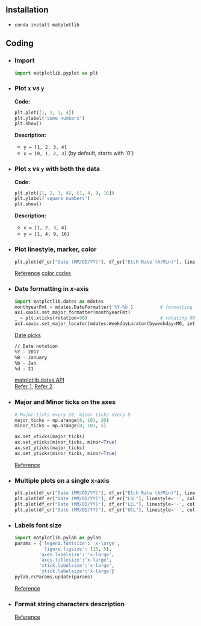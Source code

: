 ## Installation
* `conda install matplotlib`

## Coding
* ### Import 
  ```py
  import matplotlib.pyplot as plt
  ```
* ### Plot `x` vs `y`
  **Code:**
  ```py
  plt.plot([1, 2, 3, 4])
  plt.ylabel('some numbers')
  plt.show()
  ```
  **Description:**
  - `y = [1, 2, 3, 4]`
  - `x = [0, 1, 2, 3]` (by default, starts with '0')
  
* ### Plot `x` vs `y` with both the data
  **Code:**  
  ```py
  plt.plot([1, 2, 3, 4], [1, 4, 9, 16])
  plt.ylabel('square numbers')
  plt.show()
  ```
  **Description:**
  - `x = [1, 2, 3, 4]`
  - `y = [1, 4, 9, 16]`  
  
* ### Plot linestyle, marker, color
  ```py
  plt.plot(df_er["Date (MM/DD/YY)"], df_er["Etch Rate (A/Min)"], linestyle='-', marker='o', color='b')
  ```
  [Reference](https://stackoverflow.com/questions/8409095/matplotlib-set-markers-for-individual-points-on-a-line/8409110#8409110)
  [color codes](https://www.rapidtables.com/web/color/html-color-codes.html)
* ### Date formatting in x-axis
  ```py
  import matplotlib.dates as mdates
  monthyearFmt = mdates.DateFormatter('%Y-%b')          # formatting as 2017-Jan
  ax1.xaxis.set_major_formatter(monthyearFmt)
  _ = plt.xticks(rotation=90)                           # rotating 90 counterclockwise
  ax1.xaxis.set_major_locator(mdates.WeekdayLocator(byweekday=MO, interval=2))          # set ticks every 2nd Monday
  ```
  
  [Date picks](https://matplotlib.org/api/dates_api.html#date-tickers)
  ```md
  // Date notation
  %Y - 2017
  %B - January
  %b - Jan
  %d - 21
  ```
  [matplotlib.dates API](https://matplotlib.org/api/dates_api.html) <br/>
  [Refer 1](https://stackoverflow.com/questions/43968985/changing-the-formatting-of-a-datetime-axis-in-matplotlib/43969357#43969357), [Refer 2](https://scentellegher.github.io/programming/2017/05/24/pandas-bar-plot-with-formatted-dates.html)
* ### Major and Minor ticks on the axes
  ```py
  # Major ticks every 20, minor ticks every 5
  major_ticks = np.arange(0, 101, 20)
  minor_ticks = np.arange(0, 101, 5)

  ax.set_xticks(major_ticks)
  ax.set_xticks(minor_ticks, minor=True)
  ax.set_yticks(major_ticks)
  ax.set_yticks(minor_ticks, minor=True)
  ```
  [Reference](https://stackoverflow.com/a/24953575/6774636)
* ### Multiple plots on a single x-axis
  ```py
  plt.plot(df_er["Date (MM/DD/YY)"], df_er["Etch Rate (A/Min)"], linestyle='-', marker='o', markerfacecolor='#008000', color='#FF7F50')    # plot date vs ER
  plt.plot(df_er["Date (MM/DD/YY)"], df_er["LSL"], linestyle='-', color='#0000CD')        # plot date vs LSL
  plt.plot(df_er["Date (MM/DD/YY)"], df_er["LCL"], linestyle='-', color='#FF1493')        # plot date vs LCL 
  plt.plot(df_er["Date (MM/DD/YY)"], df_er["UCL"], linestyle='-', color='#FF1493')        # plot date vs UCL
  ```
* ### Labels font size
  ```py
  import matplotlib.pylab as pylab
  params = {'legend.fontsize': 'x-large',
            'figure.figsize': (15, 5),
           'axes.labelsize': 'x-large',
           'axes.titlesize':'x-large',
           'xtick.labelsize':'x-large',
           'ytick.labelsize':'x-large'}
  pylab.rcParams.update(params)
  ```
  [Reference](https://stackoverflow.com/a/38251497/6774636)
* ### Format string characters description
  [Reference](https://matplotlib.org/2.1.1/api/_as_gen/matplotlib.pyplot.plot.html)
